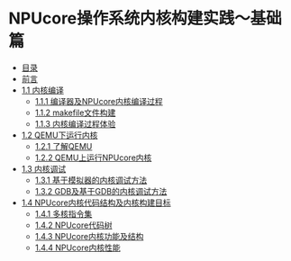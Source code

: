 # NPUcore操作系统内核构建实践～基础篇

* [目录](SUMMARY.md)
* [前言](README.md)
* [1.1 内核编译]()
	* [1.1.1 编译器及NPUcore内核编译过程](P_1/P_1_1.md)
	* [1.1.2 makefile文件构建](P_1/P_1_1.md)
	* [1.1.3 内核编译过程体验](P_1/P_1_1.md)
* [1.2 QEMU下运行内核]()
	* [1.2.1 了解QEMU](P_1/P_1_2.md)
	* [1.2.2 QEMU上运行NPUcore内核](P_1/P_1_2.md)	
* [1.3 内核调试]()
	* [1.3.1 基于模拟器的内核调试方法](P_1/P_1_3.md)
	* [1.3.2 GDB及基于GDB的内核调试方法](P_1/P_1_3.md)
* [1.4 NPUcore内核代码结构及内核构建目标]()
	* [1.4.1 多核指令集](P_1/P_1_4.md)
	* [1.4.2 NPUcore代码树](P_1/P_1_4.md)
	* [1.4.3 NPUcore内核功能及结构](P_1/P_1_4.md)
	* [1.4.4 NPUcore内核性能](P_1/P_1_4.md)
